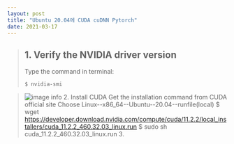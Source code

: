```yaml
---
layout: post
title: "Ubuntu 20.04에 CUDA cuDNN Pytorch"
date: 2021-03-17
---
```


> ## 1. Verify the NVIDIA driver version 
> <p>Type the command in terminal:</p>
> <pre><code>$ nvidia-smi
> </code></pre>
 
>   ![image info](./Pictures/gitblog/1.png)
>2. Install CUDA 
>   Get the installation command from CUDA official site 
>   Choose Linux--x86_64--Ubuntu--20.04--runfile(local) 
>   $ wget https://developer.download.nvidia.com/compute/cuda/11.2.2/local_installers/cuda_11.2.2_460.32.03_linux.run
>   $ sudo sh cuda_11.2.2_460.32.03_linux.run
>3. 

